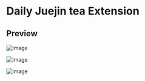 # Daily Juejin tea Extension


## Preview

![image](https://github.com/miyuesc/daily-juejin-tea-extension/assets/50617660/d14cd7a0-6cb0-4894-b73c-e5348dca8210)


![image](https://github.com/miyuesc/daily-juejin-tea-extension/assets/50617660/8ce75713-8aac-4390-95a2-e56df99b613f)


![image](https://github.com/miyuesc/daily-juejin-tea-extension/assets/50617660/c603c4a7-488e-4739-ae57-4c334ef0c17a)

